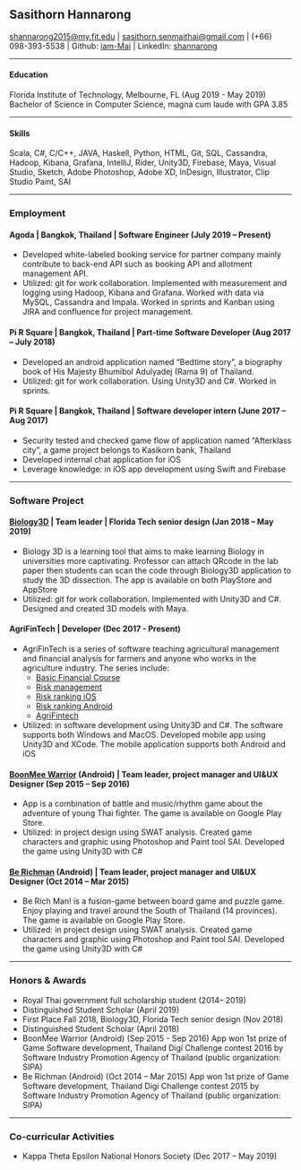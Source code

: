 ## Sasithorn Hannarong
shannarong2015@my.fit.edu | sasithorn.senmaithai@gmail.com | (+66) 098-393-5538 | Github: [iam-Mai](https://github.com/iam-Mai) | LinkedIn: [shannarong](https://www.linkedin.com/in/shannarong)

____________________________

#### Education
Florida Institute of Technology, Melbourne, FL (Aug 2019 - May 2019)\
Bachelor of Science in Computer Science, magna cum laude with GPA 3.85								

____________________________

#### Skills
Scala, C#, C/C++, JAVA, Haskell, Python, HTML, Git, SQL, Cassandra, Hadoop, Kibana, Grafana, IntelliJ, Rider, Unity3D, Firebase, Maya, Visual Studio, Sketch, Adobe Photoshop, Adobe XD, InDesign, Illustrator, Clip Studio Paint, SAI

____________________________

### Employment

#### Agoda | Bangkok, Thailand | Software Engineer (July 2019 – Present)
* Developed white-labeled booking service for partner company mainly contribute to back-end API such as booking API and allotment management API. 
* Utilized: git for work collaboration. Implemented with measurement and logging using Hadoop, Kibana and Grafana. Worked with data via MySQL, Cassandra and Impala. Worked in sprints and Kanban using JIRA and confluence for project management.

#### Pi R Square | Bangkok, Thailand | Part-time Software Developer	(Aug 2017 – July 2018)
* Developed an android application named “Bedtime story”, a biography book of His Majesty Bhumibol Adulyadej (Rama 9) of Thailand.
* Utilized: git for work collaboration. Using Unity3D and C#. Worked in sprints.

#### Pi R Square | Bangkok, Thailand | Software developer intern	(June 2017 – Aug 2017)
* Security tested and checked game flow of application named “Afterklass city”, a game project belongs to Kasikorn bank, Thailand
* Developed internal chat application for iOS
* Leverage knowledge: in iOS app development using Swift and Firebase

____________________________

### Software Project

#### [Biology3D](https://apps.apple.com/us/app/biology3d/id1435831261) | Team leader | Florida Tech senior design	(Jan 2018 – May 2019)
* Biology 3D is a learning tool that aims to make learning Biology in universities more captivating. Professor can attach QRcode in the lab paper then students can scan the code through Biology3D application to study the 3D dissection. The app is available on both PlayStore and AppStore
* Utilized: git for work collaboration. Implemented with Unity3D and C#. Designed and created 3D models with Maya.

#### AgriFinTech | Developer (Dec 2017 - Present)
* AgriFinTech is a series of software teaching agricultural management and financial analysis for farmers and anyone who works in the agriculture industry. The series include: 
  * [Basic Financial Course](https://apps.apple.com/us/app/basic-financial-course/id1447421023) 
  * [Risk management](https://apps.apple.com/us/app/risk-management/id1450281476)
  * [Risk ranking iOS](https://apps.apple.com/us/app/risk-ranking/id1489037100)
  * [Risk ranking Android](https://play.google.com/store/apps/details?id=com.AgriFinTech.RiskRankingApp)
  * [AgriFintech](https://apps.apple.com/us/app/agrifintech/id1352835401)
* Utilized: in software development using Unity3D and C#. The software supports both Windows and MacOS. Developed mobile app using Unity3D and XCode. The mobile application supports both Android and iOS 

#### [BoonMee Warrior](https://play.google.com/store/apps/details?id=com.BRatbit.BoonMee) (Android) | Team leader, project manager and UI&UX Designer (Sep 2015 – Sep 2016)
* App is a combination of battle and music/rhythm game about the adventure of young Thai fighter. The game is available on Google Play Store.
* Utilized: in project design using SWAT analysis. Created game characters and graphic using Photoshop and Paint tool SAI. Developed the game using Unity3D with C#

#### [Be Richman](https://play.google.com/store/apps/details?id=berichman.Tiger.com) (Android) | Team leader, project manager and UI&UX Designer (Oct 2014 – Mar 2015)
* Be Rich Man! is a fusion-game between board game and puzzle game. Enjoy playing and travel around the South of Thailand (14 provinces). The game is available on Google Play Store.
* Utilized: in project design using SWAT analysis. Created game characters and graphic using Photoshop and Paint tool SAI. Developed the game using Unity3D with C#

____________________________

### Honors & Awards
* Royal Thai government full scholarship student (2014– 2019)
* Distinguished Student Scholar (April 2019)
* First Place Fall 2018, Biology3D, Florida Tech senior design (Nov 2018)
* Distinguished Student Scholar	(April 2018)
* BoonMee Warrior (Android)	(Sep 2015 - Sep 2016)
App won 1st prize of Game Software development, Thailand Digi Challenge contest 2016 by Software Industry Promotion Agency of Thailand (public organization: SIPA) 	
* Be Richman (Android) (Oct 2014 – Mar 2015)
App won 1st prize of Game Software development, Thailand Digi Challenge contest 2015 by Software Industry Promotion Agency of Thailand (public organization: SIPA)	

____________________________

### Co-curricular Activities
* Kappa Theta Epsilon National Honors Society (Dec 2017 – May 2019)


